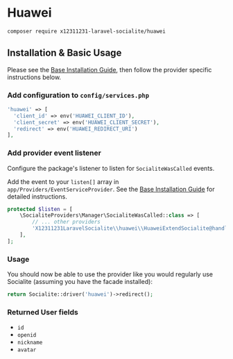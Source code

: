 # Huawei

```bash
composer require x12311231-laravel-socialite/huawei
```

## Installation & Basic Usage

Please see the [Base Installation Guide](https://socialiteproviders.com/usage/), then follow the provider specific instructions below.

### Add configuration to `config/services.php`

```php
'huawei' => [    
  'client_id' => env('HUAWEI_CLIENT_ID'),  
  'client_secret' => env('HUAWEI_CLIENT_SECRET'),  
  'redirect' => env('HUAWEI_REDIRECT_URI') 
],
```

### Add provider event listener

Configure the package's listener to listen for `SocialiteWasCalled` events.

Add the event to your `listen[]` array in `app/Providers/EventServiceProvider`. See the [Base Installation Guide](https://socialiteproviders.com/usage/) for detailed instructions.

```php
protected $listen = [
    \SocialiteProviders\Manager\SocialiteWasCalled::class => [
        // ... other providers
        'X12311231LaravelSocialite\\huawei\\HuaweiExtendSocialite@handle',
    ],
];
```

### Usage

You should now be able to use the provider like you would regularly use Socialite (assuming you have the facade installed):

```php
return Socialite::driver('huawei')->redirect();
```

### Returned User fields

- ``id``
- ``openid``
- ``nickname``
- ``avatar``
